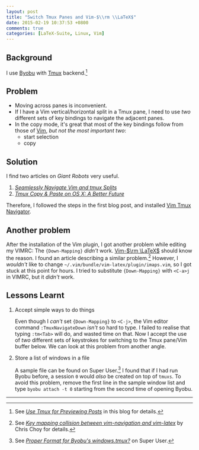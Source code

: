 ```yaml
---
layout: post
title: "Switch Tmux Panes and Vim-$\\rm \\LaTeX$"
date: 2015-02-19 10:37:53 +0800
comments: true
categories: [LaTeX-Suite, Linux, Vim]
---
```


Background
---

I use [Byobu] with [Tmux] backend.[^pp_tmux]

Problem
---

- Moving across panes is inconvenient.
- If I have a Vim vertical/horizontal split in a Tmux pane, I need to
    use *two* different sets of key bindings to navigate the adjacent
    panes.
- In the copy mode, it's great that most of the key bindings follow
    from those of [Vim], *but not the most important two*:
    - start selection
    - copy

Solution
---

I find two articles on *Giant Robots* very useful.

1. [*Seamlessly Navigate Vim and tmux Splits*][src1]
2. [*Tmux Copy & Paste on OS X: A Better Future*][src2]

Therefore, I followed the steps in the first blog post, and installed
[Vim Tmux Navigator].

Another problem
---

After the installation of the Vim plugin, I got another problem while
editing my VIMRC: The `{Down-Mapping}` *didn't* work.
[Vim-$\rm \LaTeX$][vim-latex] should know the reason.  I found an
article describing a similar problem.[^choy]  However, I *wouldn't*
like to change `~/.vim/bundle/vim-latex/plugin/imaps.vim`, so I got
stuck at this point for hours.  I tried to substitute `{Down-Mapping}`
with `<C-a>j` in VIMRC, but it *didn't* work.

Lessons Learnt
---

1. Accept simple ways to do things

    Even though I *can't* set `{Down-Mapping}` to `<C-j>`, the Vim
    editor command `:TmuxNavigateDown` *isn't* so hard to type.  I
    failed to realise that typing `:tm<Tab>` will do, and wasted time
    on that.  Now I accept the use of *two* different sets of
    keystrokes for switching to the Tmux pane/Vim buffer below.  We
    can look at this problem from another angle.

2. Store a list of windows in a file

    A sample file can be found on Super User.[^su]  I found that if I
    had run Byobu before, a session `0` would *also* be created on top
    of `tmuxs`.  To avoid this problem, remove the first line in the
    sample window list and type `byobu attach -t 0` starting from the
    second time of opening Byobu.

---
[^pp_tmux]:
    See [*Use Tmux for Previewing Posts*][pp] in this blog for
    details.

[^choy]:
    See [*Key mapping collision between vim-navigation and vim-latex*][choy]
    by Chris Choy for details.

[^su]:
    See [*Proper Format for Byobu's windows.tmux?*][su747819] on Super
    User.

[Byobu]: http://byobu.co
[Tmux]: http://tmux.sourceforge.net
[pp]: /blog/2015/02/14/use-tmux-for-previewing-posts/
[Vim]: http://www.vim.org
[src1]: http://robots.thoughtbot.com/seamlessly-navigate-vim-and-tmux-splits
[src2]: http://robots.thoughtbot.com/tmux-copy-paste-on-os-x-a-better-future
[Vim Tmux Navigator]: https://github.com/christoomey/vim-tmux-navigator
[vim-latex]: https://github.com/vim-latex/vim-latex
[choy]: https://chrischoy.github.io/blog/notes/vim-tmux-navigation-and-vim-latex/
[su747819]: http://superuser.com/a/747819
